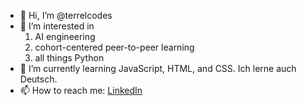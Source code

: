 - 👋 Hi, I’m @terrelcodes
- 👀 I’m interested in
   1. AI engineering
   2. cohort-centered peer-to-peer learning
   3. all things Python 
- 🌱 I’m currently learning JavaScript, HTML, and CSS. Ich lerne auch Deutsch.
- 📫 How to reach me: [LinkedIn](https://linkedin.com/in/terrelshumway/)


